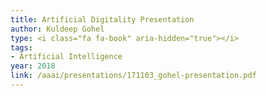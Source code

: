 ```yaml
---
title: Artificial Digitality Presentation
author: Kuldeep Gohel
type: <i class="fa fa-book" aria-hidden="true"></i>
tags:
- Artificial Intelligence
year: 2018
link: /aaai/presentations/171103_gohel-presentation.pdf
---
```

